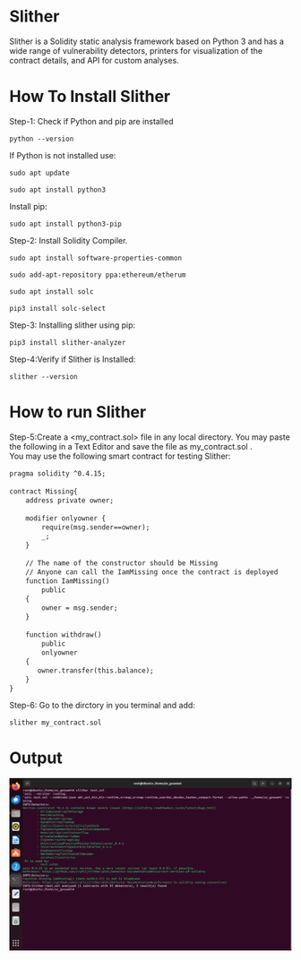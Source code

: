 # Slither
Slither is a Solidity static analysis framework based on Python 3 and has a wide range of vulnerability detectors, printers for visualization of the contract details, and API for custom analyses.



# How To Install Slither

Step-1: Check if Python and pip are installed
```
python --version
```
  If Python is not installed use:
```
sudo apt update
```
```
sudo apt install python3
```
  Install pip:
```
sudo apt install python3-pip
```
Step-2: Install Solidity Compiler.
```
sudo apt install software-properties-common
```
```
sudo add-apt-repository ppa:ethereum/etherum
```
```
sudo apt install solc
```
```
pip3 install solc-select
```

Step-3: Installing slither using pip:
```
pip3 install slither-analyzer
```
Step-4:Verify if Slither is Installed:
```
slither --version
```
# How to run Slither

Step-5:Create a <my_contract.sol> file in any local directory. You may paste the following in a Text Editor and save the file as my_contract.sol .<br>
You may use the following smart contract for testing Slither:
```
pragma solidity ^0.4.15;

contract Missing{
    address private owner;

    modifier onlyowner {
        require(msg.sender==owner);
        _;
    }

    // The name of the constructor should be Missing
    // Anyone can call the IamMissing once the contract is deployed
    function IamMissing()
        public 
    {
        owner = msg.sender;
    }

    function withdraw() 
        public 
        onlyowner
    {
       owner.transfer(this.balance);
    }
}
```
Step-6: Go to the dirctory in you terminal and add:
```
slither my_contract.sol
```
# Output
![output](https://github.com/uv-goswami/Solidity_Samart_Contract_Tools/blob/main/output.png)
